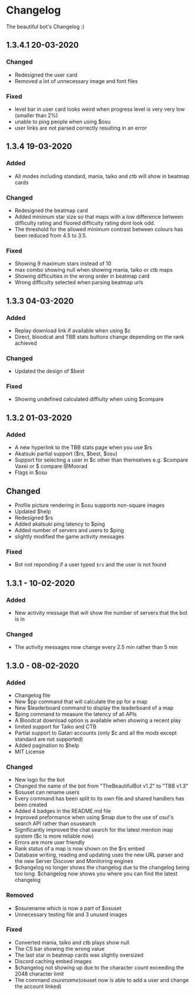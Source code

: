 # Changelog

The beautiful bot's Changelog :)

## 1.3.4.1 20-03-2020

### Changed
 - Redesigned the user card
 - Removed a lot of unnecessary image and font files
 
### Fixed
 - level bar in user card looks weird when progress level is very very low (smaller than 2%)
 - unable to ping people when using $osu
 - user links are not parsed correctly resulting in an error

## 1.3.4 19-03-2020

### Added
 - All modes including standard, mania, taiko and ctb will show in beatmap cards

### Changed
 - Redesigned the beatmap card
 - Added minimum star size so that maps with a low difference between difficulty rating and floored difficulty rating dont look odd.
 - The threshold for the allowed minimum contrast between colours has been reduced from 4.5 to 3.5.
 
### Fixed
 - Showing 9 maximum stars instead of 10
 - max combo showing null when showing mania, taiko or ctb maps
 - Showing difficulties in the wrong order in beatmap card
 - Wrong difficulty selected when parsing beatmap urls

## 1.3.3 04-03-2020

### Added 
 - Replay download link if available when using $c
 - Direct, bloodcat and TBB stats buttons change depending on the rank achieved

### Changed
 - Updated the design of $best

### Fixed
 - Showing undefined calculated diffiulty when using $compare	

## 1.3.2 01-03-2020

### Added
 - A new hyperlink to the TBB stats page when you use $rs
 - Akatsuki partial support ($rs, $best, $osu)
 - Support for selecting a user in $c other than themselves e.g. $compare Vaxei or $ compare @Moorad
 - Flags in $osu

## Changed
 - Profile picture rendering in $osu supports non-square images
 - Updated $help
 - Redesigned $rs
 - Added akatsuki ping latency to $ping
 - Added number of servers and users to $ping
 - slightly modified the game activity messages
 
### Fixed
 - Bot not reponding if a user typed `$rs` and the user is not found


## 1.3.1 - 10-02-2020

### Added
- New activity message that will show the number of servers that the bot is in

### Changed
- The activity messages now change every 2.5 min rather than 5 min


## 1.3.0 - 08-02-2020

### Added

- Changelog file
- New $pp command that will calculate the pp for a map
- New $leaderboard command to display the leaderboard of a map
- $ping command to measure the latency of all APIs
- A Bloodcat download option is available when showing a recent play
- Iimited support for Taiko and CTB
- Partial support to Gatari accounts (only $c and all the mods except standard are not supported)
- Added pagination to $help
- MIT License

### Changed

- New logo for the bot
- Changed the name of the bot from "TheBeautifulBot v1.2" to "TBB v1.3"
- $osuset can rename users
- Every command has been split to its own file and shared handlers has been created
- Added 4 badges in the README.md file
- Improved preformance when using $map due to the use of osu!'s search API rather than osusearch
- Significantly improved the chat search for the latest mention map system ($c is more reliable now)
- Errors are more user friendly
- Rank status of a map is now shown on the $rs embed
- Database writing, reading and updating uses the new URL parser and the new Server Discover and Monitoring engines
- $changelog no longer shows the changelog due to the changelog being too long. $changelog now shows you where you can find the latest changelog

### Removed

- $osurename which is now a part of $osuset
- Unnecessary testing file and 3 unused images

### Fixed
- Converted mania, taiko and ctb plays show null
- The CS bar showing the wrong value
- The last star in beatmap cards was slightly oversized
- Discord caching embed images
- $changelog not showing up due to the character count exceeding the 2048 character limit
- The command $osurename ($osuset now is able to add a user and change the account linked)